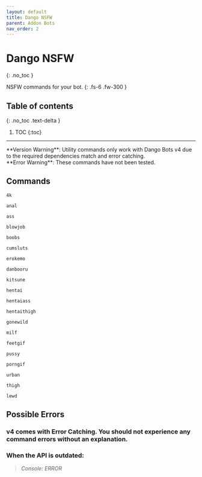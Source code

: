 ```yaml
---
layout: default
title: Dango NSFW
parent: Addon Bots
nav_order: 2
---
```


# Dango NSFW
{: .no_toc }

NSFW commands for your bot.
{: .fs-6 .fw-300 }

## Table of contents
{: .no_toc .text-delta }

1. TOC
{:toc}

---

<div class="note"></div>       
**Version Warning**: Utility commands only work with Dango Bots v4 due to the required dependencies match and error catching.

<div class="note"></div>       
**Error Warning**: These commands have not been tested.

## Commands

`4k`

`anal`

`ass`

`blowjob`

`boobs`

`cumsluts`

`erokemo`

`danbooru`

`kitsune`

`hentai`

`hentaiass`

`hentaithigh`

`gonewild`

`milf`

`feetgif`

`pussy`

`porngif`

`urban`

`thigh`

`lewd`

## Possible Errors

### v4 comes with Error Catching. You should not experience any command errors without an explanation.

### When the API is outdated:

> *Console: ERROR*